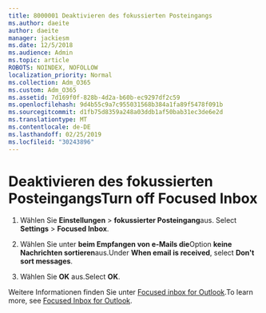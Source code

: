 ```yaml
---
title: 8000001 Deaktivieren des fokussierten Posteingangs
ms.author: daeite
author: daeite
manager: jackiesm
ms.date: 12/5/2018
ms.audience: Admin
ms.topic: article
ROBOTS: NOINDEX, NOFOLLOW
localization_priority: Normal
ms.collection: Adm_O365
ms.custom: Adm_O365
ms.assetid: 7d169f0f-828b-4d2a-b60b-ec9297df2c59
ms.openlocfilehash: 9d4b55c9a7c955031568b384a1fa89f5478f091b
ms.sourcegitcommit: d1fb75d8359a248a03ddb1af50bab31ec3de6e2d
ms.translationtype: MT
ms.contentlocale: de-DE
ms.lasthandoff: 02/25/2019
ms.locfileid: "30243896"
---
```

# <a name="turn-off-focused-inbox"></a><span data-ttu-id="e7b64-102">Deaktivieren des fokussierten Posteingangs</span><span class="sxs-lookup"><span data-stu-id="e7b64-102">Turn off Focused Inbox</span></span>

1. <span data-ttu-id="e7b64-103">Wählen Sie **Einstellungen** \> **fokussierter Posteingang**aus.  </span><span class="sxs-lookup"><span data-stu-id="e7b64-103">Select **Settings**  \> **Focused Inbox**.</span></span>
    
2. <span data-ttu-id="e7b64-104">Wählen Sie unter **beim Empfangen von e-Mails die**Option **keine Nachrichten sortieren**aus.</span><span class="sxs-lookup"><span data-stu-id="e7b64-104">Under **When email is received**, select **Don't sort messages**.</span></span>
    
3. <span data-ttu-id="e7b64-105">Wählen Sie **OK** aus.</span><span class="sxs-lookup"><span data-stu-id="e7b64-105">Select **OK**.</span></span>
    
<span data-ttu-id="e7b64-106">Weitere Informationen finden Sie unter [Focused inbox for Outlook](https://go.microsoft.com/fwlink/p/?linkid=873108).</span><span class="sxs-lookup"><span data-stu-id="e7b64-106">To learn more, see [Focused Inbox for Outlook](https://go.microsoft.com/fwlink/p/?linkid=873108).</span></span>
  

